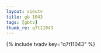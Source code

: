```yaml
--- 
layout: sieutv
title: gb 1043
tags: [gbtv]
thumb_re: q7t11043
---
```

{% include tvadv key="q7t11043" %} 
